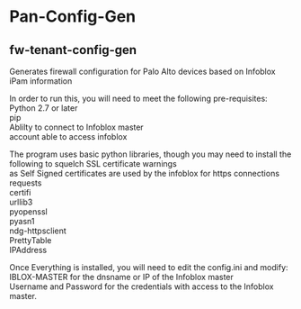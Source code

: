 # Pan-Config-Gen
<html><head>

<title>README</title></head><body><article class="markdown-body"><h1 id="fw-tenant-config-gen"><a name="user-content-fw-tenant-config-gen" href="#fw-tenant-config-gen" class="headeranchor-link" aria-hidden="true"><span class="headeranchor"></span></a>fw-tenant-config-gen</h1>
<p>Generates firewall configuration for Palo Alto devices based on Infoblox iPam information</p>
<p>In order to run this, you will need to meet the following pre-requisites:<br />
Python 2.7 or later<br />
pip<br />
Ablilty to connect to Infoblox master<br />
account able to access infoblox</p>
<p>The program uses basic python libraries, though you may need to install the following to squelch SSL certificate warnings<br />
as Self Signed certificates are used by the infoblox for https connections<br />
requests<br />
certifi<br />
urllib3<br />
pyopenssl<br />
pyasn1<br />
ndg-httpsclient<br />
PrettyTable<br />
IPAddress</p>
<p>Once Everything is installed, you will need to edit the config.ini and modify:<br />
IBLOX-MASTER for the dnsname or IP of the Infoblox master<br />
Username and Password for the credentials with access to the Infoblox master.</p>
</article></body></html>
